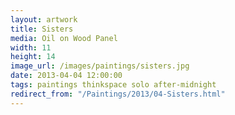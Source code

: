 ```yaml
---
layout: artwork
title: Sisters
media: Oil on Wood Panel
width: 11
height: 14
image_url: /images/paintings/sisters.jpg
date: 2013-04-04 12:00:00
tags: paintings thinkspace solo after-midnight
redirect_from: "/Paintings/2013/04-Sisters.html"
---
```


